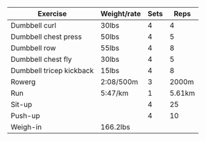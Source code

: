 Exercise|Weight/rate|Sets|Reps
-|-|-|-
Dumbbell curl|30lbs|4|4
Dumbbell chest press|50lbs|4|5
Dumbbell row|55lbs|4|8
Dumbbell chest fly|30lbs|4|5
Dumbbell tricep kickback|15lbs|4|8
Rowerg|2:08/500m|3|2000m
Run|5:47/km|1|5.61km
Sit-up||4|25
Push-up||4|10
Weigh-in|166.2lbs||
